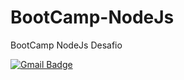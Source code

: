 # BootCamp-NodeJs
BootCamp NodeJs Desafio

[![Gmail Badge](https://img.shields.io/twitter/url?label=Babel&logo=Google-chrome&logoColor=black&style=social&url=https%3A%2F%2Fbabeljs.io%2F)](https://babeljs.io/)